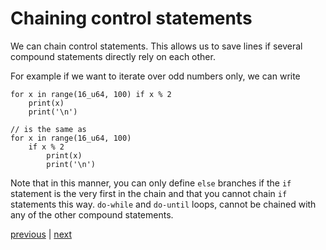 # Chaining control statements
We can chain control statements. This allows us to save lines if several compound statements directly rely on each other.

For example if we want to iterate over odd numbers only, we can write
```
for x in range(16_u64, 100) if x % 2
	print(x)
	print('\n')

// is the same as
for x in range(16_u64, 100)
	if x % 2
		print(x)
		print('\n')
```

Note that in this manner, you can only define `else` branches if the `if` statement is the very first in the chain
and that you cannot chain `if` statements this way.
`do-while` and `do-until` loops, cannot be chained with any of the other compound statements.

[previous](02.06.loops.md) | [next](02.08.references.md)
